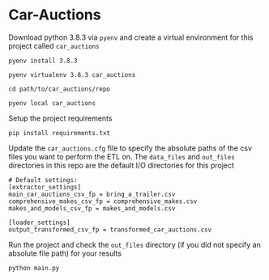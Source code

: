 # Car-Auctions

Download python 3.8.3 via `pyenv` and create a virtual environment for this project called `car_auctions`
```
pyenv install 3.8.3

pyenv virtualenv 3.8.3 car_auctions

cd path/to/car_auctions/repo

pyenv local car_auctions
```

Setup the project requirements
```
pip install requirements.txt
``` 

Update the `car_auctions.cfg` file to specify the absolute paths of the csv files you want to perform the ETL on. 
The `data_files` and `out_files` directories in this repo are the default I/O directories for this project  
```
# Default settings:
[extractor_settings]
main_car_auctions_csv_fp = bring_a_trailer.csv
comprehensive_makes_csv_fp = comprehensive_makes.csv
makes_and_models_csv_fp = makes_and_models.csv

[loader_settings]
output_transformed_csv_fp = transformed_car_auctions.csv
```

Run the project and check the `out_files` directory (if you did not specify an absolute file path) for your results
```
python main.py
```